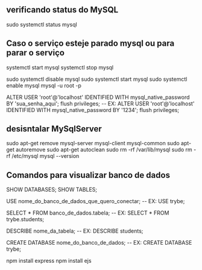 ## verificando status do MySQL
sudo systemctl status mysql

## Caso o serviço esteje parado mysql ou para parar o serviço
systemctl start mysql
systemctl stop mysql

sudo systemctl disable mysql
sudo systemctl start mysql
sudo systemctl enable mysql
mysql -u root -p

 ALTER USER 'root'@'localhost' IDENTIFIED WITH mysql_native_password BY 'sua_senha_aqui'; flush privileges;
 -- EX: ALTER USER 'root'@'localhost' IDENTIFIED WITH mysql_native_password BY '1234'; flush privileges;


## desisntalar MySqlServer
sudo apt-get remove mysql-server mysql-client mysql-common
sudo apt-get autoremove
sudo apt-get autoclean
sudo rm -rf /var/lib/mysql
sudo rm -rf /etc/mysql
mysql --version

## Comandos para visualizar banco de dados

SHOW DATABASES;
SHOW TABLES;

USE nome_do_banco_de_dados_que_quero_conectar;
-- EX: USE trybe;

SELECT * FROM banco_de_dados.tabela;
-- EX: SELECT * FROM trybe.students;

DESCRIBE nome_da_tabela;
-- EX: DESCRIBE students;

CREATE DATABASE nome_do_banco_de_dados;
-- EX: CREATE DATABASE trybe;

npm install express
npm install ejs